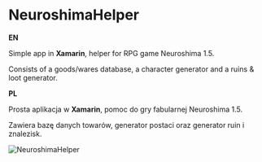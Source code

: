 # NeuroshimaHelper

**EN**

Simple app in **Xamarin**, helper for RPG game Neuroshima 1.5.

Consists of a goods/wares database, a character generator and a ruins & loot generator.

**PL**

Prosta aplikacja w **Xamarin**, pomoc do gry fabularnej Neuroshima 1.5.

Zawiera bazę danych towarów, generator postaci oraz generator ruin i znalezisk.

![NeuroshimaHelper](https://github.com/Gurix525/NeuroshimaHelper/assets/57004218/c4c71039-cd1f-4ae4-892b-0626c597e5be)
